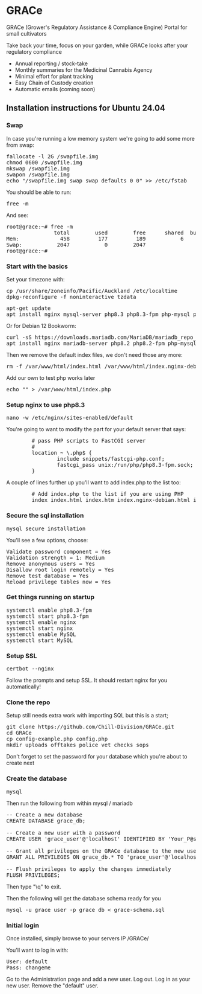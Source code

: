 # GRACe
GRACe (Grower's Regulatory Assistance & Compliance Engine) Portal for small cultivators

Take back your time, focus on your garden, while GRACe looks after your regulatory compliance

* Annual reporting / stock-take
* Monthly summaries for the Medicinal Cannabis Agency
* Minimal effort for plant tracking
* Easy Chain of Custody creation
* Automatic emails (coming soon)

## Installation instructions for Ubuntu 24.04

### Swap
In case you're running a low memory system we're going to add some more from swap:
<pre>
fallocate -l 2G /swapfile.img
chmod 0600 /swapfile.img
mkswap /swapfile.img
swapon /swapfile.img
echo "/swapfile.img swap swap defaults 0 0" >> /etc/fstab
</pre>

You should be able to run:
<pre>free -m</pre>
And see:
<pre>
root@grace:~# free -m
               total        used        free      shared  buff/cache   available
Mem:             458         177         189           6         118         280
Swap:           2047           0        2047
root@grace:~#
</pre>


### Start with the basics
Set your timezone with:
<pre>
cp /usr/share/zoneinfo/Pacific/Auckland /etc/localtime
dpkg-reconfigure -f noninteractive tzdata
</pre>


<pre>apt-get update
apt install nginx mysql-server php8.3 php8.3-fpm php-mysql php-cli python3-certbot-nginx -y</pre>

Or for Debian 12 Bookworm:
<pre>curl -sS https://downloads.mariadb.com/MariaDB/mariadb_repo_setup | bash
apt install nginx mariadb-server php8.2 php8.2-fpm php-mysql php-cli python3-certbot-nginx</pre>

Then we remove the default index files, we don't need those any more:
<pre>rm -f /var/www/html/index.html /var/www/html/index.nginx-debian.html</pre>

Add our own to test php works later
<pre>echo "<?php phpinfo(); >" > /var/www/html/index.php</pre>

### Setup nginx to use php8.3
<pre>nano -w /etc/nginx/sites-enabled/default</pre>
You're going to want to modify the part for your default server that says:
<pre>
        # pass PHP scripts to FastCGI server
        #
        location ~ \.php$ {
                include snippets/fastcgi-php.conf;
                fastcgi_pass unix:/run/php/php8.3-fpm.sock;
        }
</pre>

A couple of lines further up you'll want to add index.php to the list too:
<pre>        # Add index.php to the list if you are using PHP
        index index.html index.htm index.nginx-debian.html index.php;</pre>

### Secure the sql installation
<pre>mysql_secure_installation</pre>

You'll see a few options, choose:
<pre>Validate password component = Yes
Validation strength = 1: Medium
Remove anonymous users = Yes
Disallow root login remotely = Yes
Remove test database = Yes
Reload privilege tables now = Yes</pre>


### Get things running on startup
<pre>
systemctl enable php8.3-fpm
systemctl start php8.3-fpm
systemctl enable nginx
systemctl start nginx
systemctl enable MySQL
systemctl start MySQL
</pre>

### Setup SSL
<pre>certbot --nginx</pre>
Follow the prompts and setup SSL. It should restart nginx for you automatically!

### Clone the repo
Setup still needs extra work with importing SQL but this is a start;
<pre>
git clone https://github.com/Chill-Division/GRACe.git
cd GRACe
cp config-example.php config.php
mkdir uploads offtakes police_vet_checks sops
</pre>

Don't forget to set the password for your database which you're about to create next

### Create the database
<pre>mysql</pre>

Then run the following from within mysql / mariadb
<pre>-- Create a new database
CREATE DATABASE grace_db;

-- Create a new user with a password
CREATE USER 'grace_user'@'localhost' IDENTIFIED BY 'Your_P@ssw0rd_Goes_Here!';

-- Grant all privileges on the GRACe database to the new user
GRANT ALL PRIVILEGES ON grace_db.* TO 'grace_user'@'localhost';

-- Flush privileges to apply the changes immediately
FLUSH PRIVILEGES;</pre>

Then type "\q" to exit.

Then the following will get the database schema ready for you
<pre>mysql -u grace_user -p grace_db < grace-schema.sql</pre>

### Initial login
Once installed, simply browse to your servers IP /GRACe/

You'll want to log in with:
<pre>User: default
Pass: changeme</pre>

Go to the Administration page and add a new user. Log out. Log in as your new user. Remove the "default" user.
